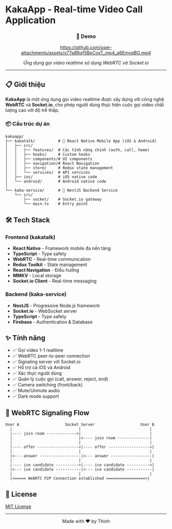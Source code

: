 # KakaApp - Real-time Video Call Application

<div align="center">
  
### 🎥 Demo

https://github.com/user-attachments/assets/s77a8Rqf5BpCoxT_mp4_a6EmyqBG.mp4

*Ứng dụng gọi video realtime sử dụng WebRTC và Socket.io*

</div>

---

## 📋 Giới thiệu

**KakaApp** là một ứng dụng gọi video realtime được xây dựng với công nghệ **WebRTC** và **Socket.io**, cho phép người dùng thực hiện cuộc gọi video chất lượng cao với độ trễ thấp. 

### 📦 Cấu trúc dự án

```
kakaapp/
├── kakatalk/          # 📱 React Native Mobile App (iOS & Android)
│   ├── src/
│   │   ├── features/  # Các tính năng chính (auth, call, home)
│   │   ├── hooks/     # Custom hooks
│   │   ├── components/# UI components
│   │   ├── navigation/# React Navigation
│   │   ├── store/     # Redux state management
│   │   └── services/  # API services
│   ├── ios/           # iOS native code
│   └── android/       # Android native code
│
└── kaka-service/      # 🚀 NestJS Backend Service
    └── src/
        ├── socket/    # Socket.io gateway
        └── main.ts    # Entry point
```

## 🛠️ Tech Stack

### Frontend (kakatalk)
- **React Native** - Framework mobile đa nền tảng
- **TypeScript** - Type safety
- **WebRTC** - Real-time communication
- **Redux Toolkit** - State management
- **React Navigation** - Điều hướng
- **MMKV** - Local storage
- **Socket.io Client** - Real-time messaging

### Backend (kaka-service)
- **NestJS** - Progressive Node.js framework
- **Socket.io** - WebSocket server
- **TypeScript** - Type safety
- **Firebase** - Authentication & Database

## ✨ Tính năng

- ✅ Gọi video 1-1 realtime
- ✅ WebRTC peer-to-peer connection
- ✅ Signaling server với Socket.io
- ✅ Hỗ trợ cả iOS và Android
- ✅ Xác thực người dùng
- ✅ Quản lý cuộc gọi (call, answer, reject, end)
- ✅ Camera switching (front/back)
- ✅ Mute/Unmute audio
- ✅ Dark mode support

## 🔌 WebRTC Signaling Flow

```
User A                    Socket Server                    User B
  |                             |                              |
  |---- join room ------------->|                              |
  |                             |<---- join room --------------|
  |                             |                              |
  |---- offer ------------------>|---- offer ------------------>|
  |                             |                              |
  |<--- answer ------------------|<--- answer ------------------|
  |                             |                              |
  |---- ice candidate ---------->|---- ice candidate ---------->|
  |<--- ice candidate -----------|<--- ice candidate -----------|
  |                             |                              |
  |<===== WebRTC P2P Connection established =================>|
```

## 📝 License

[MIT License](LICENSE)

---

<div align="center">
Made with ❤️ by Thinh
</div>

